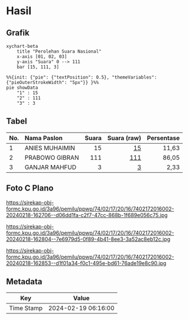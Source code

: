 # Hasil

## Grafik

```mermaid
xychart-beta
    title "Perolehan Suara Nasional"
    x-axis [01, 02, 03]
    y-axis "Suara" 0 --> 111
    bar [15, 111, 3]
```

```mermaid
%%{init: {"pie": {"textPosition": 0.5}, "themeVariables": {"pieOuterStrokeWidth": "5px"}} }%%
pie showData
    "1" : 15
    "2" : 111
    "3" : 3
```

## Tabel

| No. | Nama Paslon    | Suara | Suara (raw) | Persentase |
|:--- |:-------------- | -----:| -----------:| ----------:|
| 1   | ANIES MUHAIMIN | 15    | [15][p-1]   | 11,63      |
| 2   | PRABOWO GIBRAN | 111   | [111][p-2]  | 86,05      |
| 3   | GANJAR MAHFUD  | 3     | [3][p-3]    | 2,33       |


[p-1]: https://github.com/gigit-pemilu/pemilu-2024/blob/main/pilpres/hitung-suara/sub/74-sulawesi-tenggara/sub/02-konawe/sub/17-puriala/sub/2016-wawosanggula/sub/002-tps/sub/paslon-1.txt
[p-2]: https://github.com/gigit-pemilu/pemilu-2024/blob/main/pilpres/hitung-suara/sub/74-sulawesi-tenggara/sub/02-konawe/sub/17-puriala/sub/2016-wawosanggula/sub/002-tps/sub/paslon-2.txt
[p-3]: https://github.com/gigit-pemilu/pemilu-2024/blob/main/pilpres/hitung-suara/sub/74-sulawesi-tenggara/sub/02-konawe/sub/17-puriala/sub/2016-wawosanggula/sub/002-tps/sub/paslon-3.txt

## Foto C Plano

https://sirekap-obj-formc.kpu.go.id/3a96/pemilu/ppwp/74/02/17/20/16/7402172016002-20240218-162706--d06dd1fa-c2f7-47cc-868b-1f689e056c75.jpg

https://sirekap-obj-formc.kpu.go.id/3a96/pemilu/ppwp/74/02/17/20/16/7402172016002-20240218-162804--7e6979d5-0f89-4b41-8ee3-3a52ac8eb12c.jpg

https://sirekap-obj-formc.kpu.go.id/3a96/pemilu/ppwp/74/02/17/20/16/7402172016002-20240218-162853--d1f01a34-f0c1-495e-bd61-76ade19e8c90.jpg


## Metadata

| Key        | Value               |
| ---------- | ------------------- |
| Time Stamp | 2024-02-19 06:16:00 |



